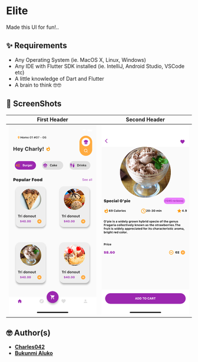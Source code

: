 # Elite

Made this UI for fun!..

## ✨ Requirements
* Any Operating System (ie. MacOS X, Linux, Windows)
* Any IDE with Flutter SDK installed (ie. IntelliJ, Android Studio, VSCode etc)
* A little knowledge of Dart and Flutter
* A brain to think 🤓🤓


## 📸 ScreenShots
| First Header  | Second Header |
| ------------- | ------------- |
| <img src="screenshot/f1.png" width="300"/> | <img src="screenshot/f2.png" width="300"/> |

## 🤓 Author(s)
* [**Charles042**](https://github.com/Charles042)
* [**Bukunmi Aluko**](https://github.com/bukunmialuko)
